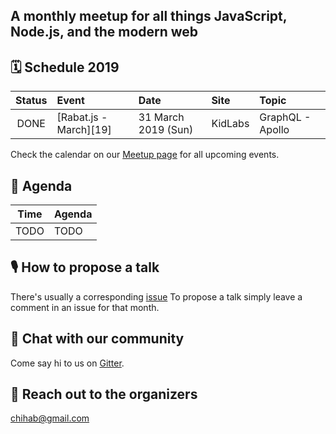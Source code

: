 ## A monthly meetup for all things JavaScript, Node.js, and the modern web

## 🗓 Schedule 2019

 Status | Event   | Date                         | Site  | Topic |
:------:|:--------|:-----------------------------|:-------|:--------|
 DONE | [Rabat.js - March][19] | 31 March 2019 (Sun)  | KidLabs | GraphQL - Apollo



Check the calendar on our [Meetup page](https://www.meetup.com/Rabat-JS/events/) for all upcoming events.

## 📅 Agenda

Time   | Agenda
------ | :-----
TODO | TODO


## 🎙 How to propose a talk

There's usually a corresponding [issue](https://github.com/rabatjs/meetups/issues)
To propose a talk simply leave a comment in an issue for that month.

## 👋 Chat with our community

Come say hi to us on [Gitter](https://gitter.im/RabatJS/home).

## 💬 Reach out to the organizers
chihab@gmail.com
